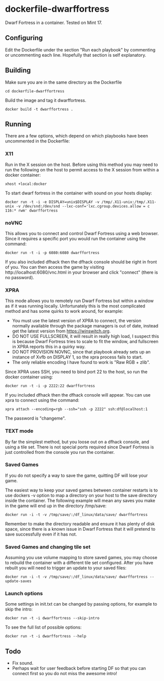 dockerfile-dwarffortress
========================

Dwarf Fortress in a container. Tested on Mint 17.

Configuring
-----------

Edit the Dockerfile under the section "Run each playbook" by commenting or uncommenting each line. Hopefully that section is self explanatory.

Building
--------

Make sure you are in the same directory as the Dockerfile

    cd dockerfile-dwarffortress

Build the image and tag it dwarffortress.

    docker build -t dwarffortress .

Running
-------

There are a few options, which depend on which playbooks have been uncommented in the Dockerfile:

### X11 ###

Run in the X session on the host. Before using this method you may need to run the following on the host to permit access to the X session from within a docker container:

    xhost +local:docker

To start dwarf fortress in the container with sound on your hosts display:

    docker run -t -i -e DISPLAY=unix$DISPLAY -v /tmp/.X11-unix:/tmp/.X11-unix -v /dev/snd:/dev/snd --lxc-conf='lxc.cgroup.devices.allow = c 116:* rwm' dwarffortress

### noVNC ###

This allows you to connect and control Dwarf Fortress using a web browser. Since it requires a specific port you would run the container using the command:

    docker run -t -i -p 6080:6080 dwarffortress

If you also included dfhack then the dfhack console should be right in front of you. You can then access the game by visiting http://localhost:6080/vnc.html in your browser and click "connect" (there is no password).

### XPRA ###

This mode allows you to remotely run Dwarf Fortress but within a window as if it was running locally. Unfortunately this is the most complicated method and has some quirks to work around, for example:

* You must use the latest version of XPRA to connect, the version normally available through the package managers is out of date, instead get the latest version from https://winswitch.org.
* DO NOT USE FULLSCREEN, it will result in really high load, I suspect this is because Dwarf Fortress tries to scale to fit the window, and fullscreen in XPRA reports this in a quirky way.
* DO NOT PROVISION NOVNC, since that playbook already sets up an instance of Xvfb on DISPLAY 1, so the xpra process fails to start.
* The only reliable encoding I have found to work is "Raw RGB + zlib".

Since XPRA uses SSH, you need to bind port 22 to the host, so run the docker container using:

    docker run -t -i -p 2222:22 dwarffortress

If you included dfhack then the dfhack console will appear. You can use xpra to connect using the command:

    xpra attach --encoding=rgb --ssh="ssh -p 2222" ssh:df@localhost:1

The password is "changeme".

### TEXT mode ###

By far the simplest method, but you loose out on a dfhack console, and using a tile set. There is not special ports required since Dwarf Fortress is just controlled from the console you run the container.

### Saved Games ###

If you do not specify a way to save the game, quitting DF will lose your game.

The easiest way to keep your saved games between container restarts is to use dockers -v option to map a directory on your host to the save directory inside the container. The following example will mean any saves you make in the game will end up in the directory /tmp/save:

    docker run -i -t -v /tmp/save/:/df_linux/data/save/ dwarffortress

Remember to make the directory readable and ensure it has plenty of disk space, since there is a known issue in Dwarf Fortress that it will pretend to save successfully even if it has not.

### Saved Games and changing tile set ###

Assuming you use volume mapping to store saved games, you may choose to rebuild the container with a different tile set configured. After you have rebuilt you will need to trigger an update to your saved files:

    docker run -i -t -v /tmp/save/:/df_linux/data/save/ dwarffortress --update-saves

### Launch options ###

Some settings in init.txt can be changed by passing options, for example to skip the intro:

    docker run -t -i dwarffortress --skip-intro

To see the full list of possible options:

    docker run -t -i dwarffortress --help

Todo
----

* Fix sound.
* Perhaps wait for user feedback before starting DF so that you can connect first so you do not miss the awesome intro!